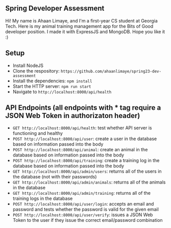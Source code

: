 ## Spring Developer Assessment
Hi! My name is Ahaan Limaye, and I'm a first-year CS student at Georgia Tech. Here is my animal training management app for the Bits of Good developer position. I made it with ExpressJS and MongoDB. Hope you like it :)

## Setup
- Install NodeJS
- Clone the respository: `https://github.com/ahaanlimaye/spring23-dev-assessment`
- Install the dependencies: `npm install`
- Start the HTTP server: `npm run start`
- Navigate to `http://localhost:8000/api/health`

## API Endpoints (all endpoints with * tag require a JSON Web Token in authorizaton header)
- `GET http://localhost:8000/api/health`: test whether API server is functioning and healthy
- `POST http://localhost:8000/api/user`: create a user in the database based on information passed into the body
- `POST http://localhost:8000/api/animal`: create an animal in the database based on information passed into the body
- `POST http://localhost:8000/api/training`: create a training log in the database based on information passed into the body
- `GET http://localhost:8000/api/admin/users`: returns all of the users in the database (not with their passwords)
- `GET http://localhost:8000/api/admin/animals`: returns all of the animals in the database
- `GET http://localhost:8000/api/admin/training`: returns all of the training logs in the database
- `POST http://localhost:8000/api/user/login`: accepts an email and password and tests whether the password is valid for the given email
- `POST http://localhost:8000/api/user/verify`: issues a JSON Web Token to the user if they issue the correct email/password combination
